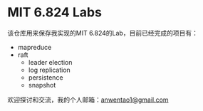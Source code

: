 # MIT 6.824 Labs

该仓库用来保存我实现的MIT 6.824的Lab，目前已经完成的项目有：

* mapreduce
* raft
  * leader election
  * log replication
  * persistence
  * snapshot


欢迎探讨和交流，我的个人邮箱：anwentao1@gmail.com
